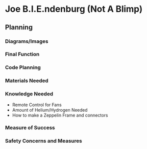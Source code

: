 # Joe B.I.E.ndenburg (Not A Blimp) #

## Planning ##

### Diagrams/Images ###

### Final Function ###

### Code Planning ###

### Materials Needed ###

### Knowledge Needed ###

* Remote Control for Fans
* Amount of Helium/Hydrogen Needed
* How to make a Zeppelin Frame and connectors 

### Measure of Success ###

### Safety Concerns and Measures ###
